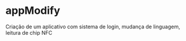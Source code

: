 # appModify
Criação de um aplicativo com sistema de login, mudança de linguagem, leitura de chip NFC
